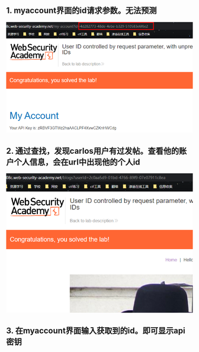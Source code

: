 ## 1. myaccount界面的id请求参数。无法预测

![](images/F54B18551E344B66B8F340CD0BD364A1clipboard.png)



## 2. 通过查找，发现carlos用户有过发帖。查看他的账户个人信息，会在url中出现他的个人id

![](images/133920884F914C2282A25895FDFE0B7Cclipboard.png)





## 3. 在myaccount界面输入获取到的id。即可显示api密钥

